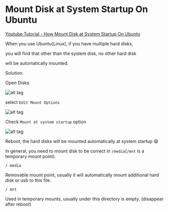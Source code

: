 # Mount Disk at System Startup On Ubuntu

[Youtube Tutorial - How Mount Disk at System Startup On Ubuntu](https://youtu.be/tYA8HO4jpM4)

When you use Ubuntu(Linux), if you have multiple hard disks,

you will find that other than the system disk, no other hard disk

will be automatically mounted.

Solution.

Open Disks

![alt tag](https://i.imgur.com/DIe9354.png)

select `Edit Mount Options`

![alt tag](https://i.imgur.com/sYhJ61A.png)

Check `Mount at system startup` option

![alt tag](https://i.imgur.com/8vbp6du.png)

Reboot, the hard disks will be mounted automatically at system startup :smile:

In general, you need to mount disk to be correct in `/media`(`/mnt` is a temporary mount point).

`/ media`

Removable mount point, usually it will automatically mount additional hard disk or usb to this file.

`/ mnt`

Used in temporary mounts, usually under this directory is empty. (disappear after reboot)